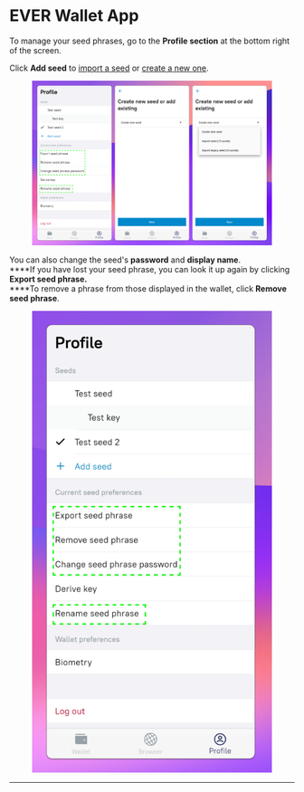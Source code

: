 # EVER Wallet App

To manage your seed phrases, go to the **Profile section** at the bottom right of the screen.

Click **Add seed** to [import a seed](../../getting-started/install-and-singing-in/sign-in-with-existing-backup.md) or [create a new one](../../getting-started/install-and-singing-in/creating-a-new-wallet.md).&#x20;

<figure><img src="../../.gitbook/assets/image (13).png" alt=""><figcaption></figcaption></figure>

You can also change the seed's **password** and **display name**.\
****If you have lost your seed phrase, you can look it up again by clicking **Export seed phrase.**\
****To remove a phrase from those displayed in the wallet, click **Remove seed phrase**.

<figure><img src="../../.gitbook/assets/image (57).png" alt=""><figcaption></figcaption></figure>

****
